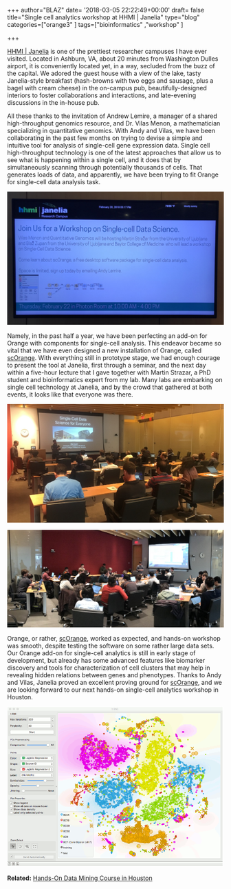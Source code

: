 +++
author="BLAZ"
date= '2018-03-05 22:22:49+00:00'
draft= false
title="Single cell analytics workshop at HHMI | Janelia"
type="blog"
categories=["orange3" ]
tags=["bioinformatics" ,"workshop" ]

+++

[HHMI | Janelia](https://www.janelia.org) is one of the prettiest researcher campuses I have ever visited. Located in Ashburn, VA, about 20 minutes from Washington Dulles airport, it is conveniently located yet, in a way, secluded from the buzz of the capital. We adored the guest house with a view of the lake, tasty Janelia-style breakfast (hash-browns with two eggs and sausage, plus a bagel with cream cheese) in the on-campus pub, beautifully-designed interiors to foster collaborations and interactions, and late-evening discussions in the in-house pub.

All these thanks to the invitation of Andrew Lemire, a manager of a shared high-throughput genomics resource, and Dr. Vilas Menon, a mathematician specializing in quantitative genomics. With Andy and Vilas, we have been collaborating in the past few months on trying to devise a simple and intuitive tool for analysis of single-cell gene expression data. Single cell high-throughput technology is one of the latest approaches that allow us to see what is happening within a single cell, and it does that by simultaneously scanning through potentially thousands of cells. That generates loads of data, and apparently, we have been trying to fit Orange for single-cell data analysis task.

![](/images/2018/03/hhmi-annoucement.jpg)

Namely, in the past half a year, we have been perfecting an add-on for Orange with components for single-cell analysis. This endeavor became so vital that we have even designed a new installation of Orange, called [scOrange](http://singlecell.biolab.si). With everything still in prototype stage, we had enough courage to present the tool at Janelia, first through a seminar, and the next day within a five-hour lecture that I gave together with Martin Strazar, a PhD student and bioinformatics expert from my lab. Many labs are embarking on single cell technology at Janelia, and by the crowd that gathered at both events, it looks like that everyone was there.

![](/images/2018/03/hhmi-seminar.jpg)

![](/images/2018/03/hhmi-workshop.jpg)

Orange, or rather, [scOrange](http://singlecell.biolab.si), worked as expected, and hands-on workshop was smooth, despite testing the software on some rather large data sets. Our Orange add-on for single-cell analytics is still in early stage of development, but already has some advanced features like biomarker discovery and tools for characterization of cell clusters that may help in revealing hidden relations between genes and phenotypes. Thanks to Andy and Vilas, Janelia proved an excellent proving ground for [scOrange](http://singlecell.biolab.si), and we are looking forward to our next hands-on single-cell analytics workshop in Houston.

![](/images/2018/03/hhmi-tsne-visualisation.png)



**Related:** [Hands-On Data Mining Course in Houston](/blog/2016-09-15-data-mining-in-houston-2/)
